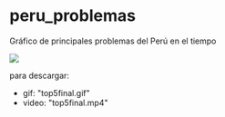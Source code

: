 
# peru_problemas
Gráfico de principales problemas del Perú en el tiempo

![](https://github.com/calderonsamuel/peru_problemas/blob/master/top5final.gif)

para descargar:
- gif: "top5final.gif"
- video: "top5final.mp4"